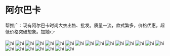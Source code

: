 # 阿尔巴卡

帮推广：现有阿尔巴卡时尚大衣出售、批发。质量一流，款式繁多，价格优惠。超低价格突破想象。加她👉

<img src="img/4951539221541_.pic.jpg" alt="hi" class="inline"/>

<img src="img/4731539221514_.pic.jpg" alt="hi" class="inline"/>

<img src="img/4781539221519_.pic.jpg" alt="hi" class="inline"/>

<img src="img/4831539221526_.pic.jpg" alt="hi" class="inline"/>

<img src="img/4901539221536_.pic.jpg" alt="hi" class="inline"/>

<img src="img/4891539221535_.pic.jpg" alt="hi" class="inline"/>

<img src="img/4921539221538_.pic.jpg" alt="hi" class="inline"/>

<img src="img/4801539221521_.pic.jpg" alt="hi" class="inline"/>

<img src="img/4821539221525_.pic.jpg" alt="hi" class="inline"/>

<img src="img/4881539221531_.pic.jpg" alt="hi" class="inline"/>

<img src="img/4851539221528_.pic.jpg" alt="hi" class="inline"/>

<img src="img/4911539221537_.pic.jpg" alt="hi" class="inline"/>

<img src="img/4841539221527_.pic.jpg" alt="hi" class="inline"/>

<img src="img/4721539221513_.pic.jpg" alt="hi" class="inline"/>

<img src="img/4791539221520_.pic.jpg" alt="hi" class="inline"/>

<img src="img/4741539221515_.pic.jpg" alt="hi" class="inline"/>

<img src="img/4861539221529_.pic.jpg" alt="hi" class="inline"/>

<img src="img/4871539221530_.pic.jpg" alt="hi" class="inline"/>

<img src="img/4761539221517_.pic.jpg" alt="hi" class="inline"/>

<img src="img/4941539221540_.pic.jpg" alt="hi" class="inline"/>

<img src="img/4751539221516_.pic.jpg" alt="hi" class="inline"/>

<img src="img/4771539221518_.pic.jpg" alt="hi" class="inline"/>

<img src="qrcode.jpg" alt="hi" class="inline"/>
